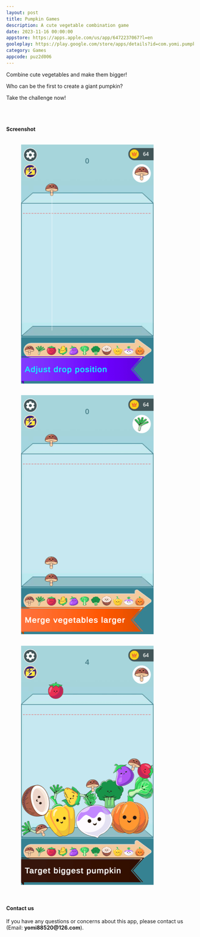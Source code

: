 ```yaml
---
layout: post
title: Pumpkin Games
description: A cute vegetable combination game
date: 2023-11-16 00:00:00
appstore: https://apps.apple.com/us/app/6472237067?l=en
gooleplay: https://play.google.com/store/apps/details?id=com.yomi.pumpkin
category: Games
appcode: puz2d006
---
```


Combine cute vegetables and make them bigger!

Who can be the first to create a giant pumpkin?

Take the challenge now!

<br>
<br>

#### Screenshot

<style>
    figure {
        display: inline-block;
        margin-top: 1em;
        margin-bottom: 1em;
        margin-left: 40px;
        margin-right: 40px;
    }
</style>


<figure>
<img src="images\ss\puz2d006\1.png" width="356" height="640">
</figure>
<figure>
<img src="images\ss\puz2d006\2.png" width="356" height="640">
</figure>
<figure>
<img src="images\ss\puz2d006\3.png" width="356" height="640">
</figure>

<br>
<br>

#### Contact us

If you have any questions or concerns about this app, please contact us (Email:  __yomi88520@126.com__).


<br>
<br>
<br>
<br>

